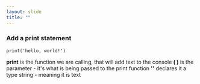 ```yaml
---
layout: slide
title: ""
---
```

### Add a print statement

`print('hello, world!')`

**print** is the function we are calling, that will add text to the console
**( )** is the parameter - it's what is being passed to the print function
**''** declares it a type string - meaning it is text
